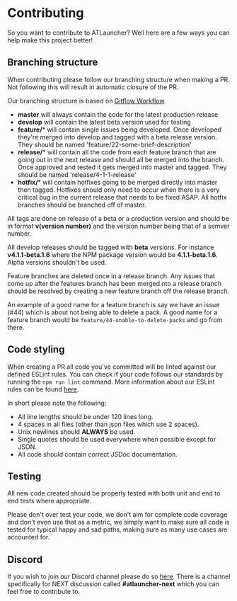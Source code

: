 # Contributing
So you want to contribute to ATLauncher? Well here are a few ways you can help make this project better!

## Branching structure
When contributing please follow our branching structure when making a PR. Not following this will result in automatic
closure of the PR.

Our branching structure is based on
[Gitflow Workflow](https://www.atlassian.com/git/tutorials/comparing-workflows/gitflow-workflow).

 - **master** will always contain the code for the latest production release
 - **develop** will contain the latest beta version used for testing
 - **feature/*** will contain single issues being developed. Once developed they're merged into develop and tagged with
                 a beta release version. They should be named 'feature/22-some-brief-description'
 - **release/*** will contain all the code from each feature branch that are going out in the next release and should
                 all be merged into the branch. Once approved and tested it gets merged into master and tagged. They
                 should be named 'release/4-1-1-release'
 - **hotfix/*** will contain hotfixes going to be merged directly into master then tagged. Hotfixes should only need to
                occur when there is a very critical bug in the current release that needs to be fixed ASAP. All hotfix
                branches should be branched off of master.

All tags are done on release of a beta or a production version and should be in format **v(version number)** and the
version number being that of a semver number.

All develop releases should be tagged with **beta** versions. For instance **v4.1.1-beta.1.6** where the NPM package
version would be **4.1.1-beta.1.6**. Alpha versions shouldn't be used.

Feature branches are deleted once in a release branch. Any issues that come up after the features branch has been merged
nto a release branch should be resolved by creating a new feature branch off the release branch.

An example of a good name for a feature branch is say we have an issue (#44) which is about not being able to delete a
pack. A good name for a feature branch would be `feature/44-unable-to-delete-packs` and go from there.

## Code styling
When creating a PR all code you've committed will be linted against our defined ESLint rules. You can check if your code
follows our standards by running the `npm run lint` command. More information about our ESLint rules can be found
[here](https://github.com/ATLauncher/style-guide/tree/master/packages/eslint-config-atlauncher).

In short please note the following:

 - All line lengths should be under 120 lines long.
 - 4 spaces in all files (other than json files which use 2 spaces).
 - Unix newlines should **ALWAYS** be used.
 - Single quotes should be used everywhere when possible except for JSON.
 - All code should contain correct JSDoc documentation.
 
## Testing
All new code created should be properly tested with both unit and end to end tests where appropriate.

Please don't over test your code, we don't aim for complete code coverage and don't even use that as a metric, we simply
want to make sure all code is tested for typical happy and sad paths, making sure as many use cases are accounted for.

## Discord
If you wish to join our Discord channel please do so [here](https://atl.pw/discord). There is a channel specifically for
NEXT discussion called **#atlauncher-next** which you can feel free to contribute to.